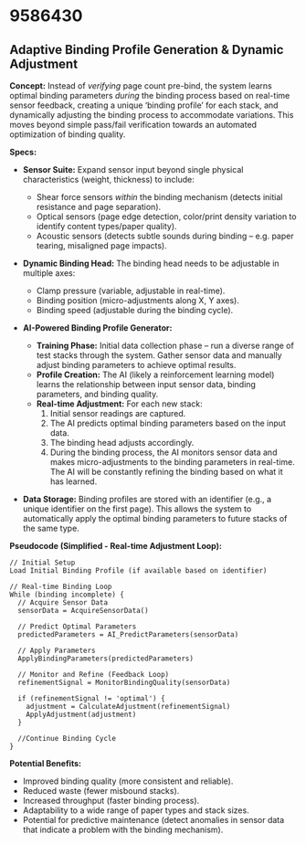 # 9586430

## Adaptive Binding Profile Generation & Dynamic Adjustment

**Concept:** Instead of *verifying* page count pre-bind, the system learns optimal binding parameters *during* the binding process based on real-time sensor feedback, creating a unique ‘binding profile’ for each stack, and dynamically adjusting the binding process to accommodate variations. This moves beyond simple pass/fail verification towards an automated optimization of binding quality.

**Specs:**

*   **Sensor Suite:** Expand sensor input beyond single physical characteristics (weight, thickness) to include:
    *   Shear force sensors *within* the binding mechanism (detects initial resistance and page separation).
    *   Optical sensors (page edge detection, color/print density variation to identify content types/paper quality).
    *   Acoustic sensors (detects subtle sounds during binding – e.g. paper tearing, misaligned page impacts).
*   **Dynamic Binding Head:** The binding head needs to be adjustable in multiple axes:
    *   Clamp pressure (variable, adjustable in real-time).
    *   Binding position (micro-adjustments along X, Y axes).
    *   Binding speed (adjustable during the binding cycle).
*   **AI-Powered Binding Profile Generator:**
    *   **Training Phase:** Initial data collection phase – run a diverse range of test stacks through the system. Gather sensor data and manually adjust binding parameters to achieve optimal results.
    *   **Profile Creation:**  The AI (likely a reinforcement learning model) learns the relationship between input sensor data, binding parameters, and binding quality.
    *   **Real-time Adjustment:** For each new stack:
        1.  Initial sensor readings are captured.
        2.  The AI predicts optimal binding parameters based on the input data.
        3.  The binding head adjusts accordingly.
        4.  During the binding process, the AI monitors sensor data and makes micro-adjustments to the binding parameters in real-time.  The AI will be constantly refining the binding based on what it has learned.

*   **Data Storage:** Binding profiles are stored with an identifier (e.g., a unique identifier on the first page).  This allows the system to automatically apply the optimal binding parameters to future stacks of the same type.

**Pseudocode (Simplified - Real-time Adjustment Loop):**

```
// Initial Setup
Load Initial Binding Profile (if available based on identifier)

// Real-time Binding Loop
While (binding incomplete) {
  // Acquire Sensor Data
  sensorData = AcquireSensorData()

  // Predict Optimal Parameters
  predictedParameters = AI_PredictParameters(sensorData)

  // Apply Parameters
  ApplyBindingParameters(predictedParameters)

  // Monitor and Refine (Feedback Loop)
  refinementSignal = MonitorBindingQuality(sensorData)

  if (refinementSignal != 'optimal') {
    adjustment = CalculateAdjustment(refinementSignal)
    ApplyAdjustment(adjustment)
  }

  //Continue Binding Cycle
}
```

**Potential Benefits:**

*   Improved binding quality (more consistent and reliable).
*   Reduced waste (fewer misbound stacks).
*   Increased throughput (faster binding process).
*   Adaptability to a wide range of paper types and stack sizes.
*   Potential for predictive maintenance (detect anomalies in sensor data that indicate a problem with the binding mechanism).